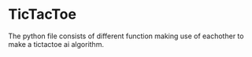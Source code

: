 # TicTacToe
The python file consists of different function making use of eachother to make a tictactoe ai algorithm.
